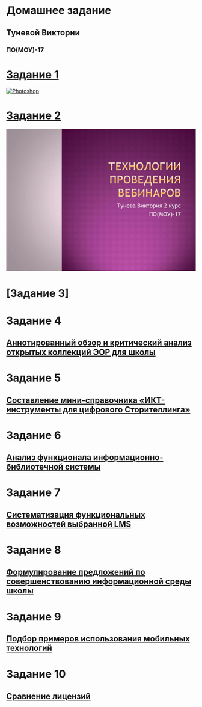 
# Домашнее задание

## Туневой Виктории

### ПО(МОУ)-17

# [Задание 1](Task1.md)

[![Photoshop](http://img.youtube.com/vi/U0T4Ou0JZQA/0.jpg)](http://www.youtube.com/watch?v=U0T4Ou0JZQA)

# [Задание 2](https://www.dropbox.com/s/m6j5pc1bc0d2b9p/Tuneva_Viktoria.pptx?dl=0)

[![Photoshop](19-40-07-p.jpeg)](https://www.dropbox.com/s/m6j5pc1bc0d2b9p/Tuneva_Viktoria.pptx?dl=0)

# [Задание 3]

# Задание 4

## [Аннотированный обзор и критический анализ открытых коллекций ЭОР для школы ](task4.md)

# Задание 5
## [Составление мини-справочника «ИКТ-инструменты для цифрового Сторителлинга» ](task5.md)

# Задание 6

## [Анализ функционала информационно-библиотечной системы ](task6.md)

# Задание 7

## [Систематизация функциональных возможностей выбранной LMS](task7.md)

# Задание 8

## [Формулирование предложений по совершенствованию информационной среды школы ](task8.md)

# Задание 9

## [Подбор примеров использования мобильных технологий](task9.md)

# Задание 10

## [Сравнение лицензий](task10.md)
